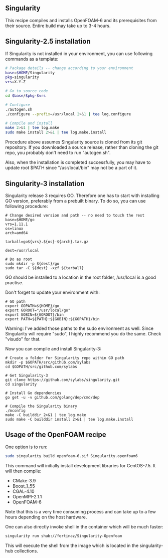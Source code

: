 ## Singularity
This recipe compiles and installs OpenFOAM-6 and its prerequisites from their source.
Entire build may take up to 3-4 hours.

## Singularity-2.5 installation
If Singularity is not installed in your environment, you can use following commands as a template:
```bash
# Package details -- change according to your environment
base=$HOME/Singularity
pkg=singularity
vrs=X.Y.Z

# Go to source code
cd $base/$pkg-$vrs

# Configure
./autogen.sh
./configure --prefix=/usr/local 2>&1 | tee log.configure

# Compile and install 
make 2>&1 | tee log.make
sudo make install 2>&1 | tee log.make.install
```
Procedure above assumes Singularity source is cloned from its git repository. If you downloaded a source release, rather than cloning the git repo, you probably don't need to run "autogen.sh".

Also, when the installation is completed successfully, you may have to update root $PATH since "/usr/local/bin" may not be a part of it.

## Singularity-3 installation
Singularity release 3 requires GO. Therefore one has to start with installing GO version, 
preferably from a prebuilt binary. To do so, you can use following procedure:
```
# Change desired version and path -- no need to touch the rest
base=$HOME/go
vrs=1.11.1
os=linux
arch=amd64

tarball=go${vrs}.${os}-${arch}.tar.gz

dest=/usr/local

# Do as root
sudo mkdir -p ${dest}/go
sudo tar -C ${dest} -xzf ${tarball}
```
GO should be installed to a location in the root folder, /usr/local is a good practise.

Don't forget to update your environment with:
```
# GO path
export GOPATH=${HOME}/go
export GOROOT="/usr/local/go"
export GOBIN=${GOROOT}/bin
export PATH=${PATH}:${GOBIN}:${GOPATH}/bin
```
Warning: I've added those paths to the sudo environment as well. Since Singularity will require "sudo", I highly
recommend you do the same. Check "visudo" for that.

Now you can compile and install Singularity-3:
```
# Create a folder for Singularity repo within GO path
mkdir -p $GOPATH/src/github.com/sylabs
cd $GOPATH/src/github.com/sylabs

# Get Singularity-3 
git clone https://github.com/sylabs/singularity.git
cd singularity

# Install Go dependencies
go get -u -v github.com/golang/dep/cmd/dep

# Compile the Singularity binary
./mconfig
make -C builddir 2>&1 | tee log.make
sudo make -C builddir install 2>&1 | tee log.make.install
```

## Usage of the OpenFOAM recipe
One option is to run:
```bash
sudo singularity build openfoam-6.sif Singularity.openfoam6
```
This command will initially install development libraries for CentOS-7.5. 
It will then compile:
* CMake-3.9
* Boost_1_55
* CGAL-4.10
* OpenMPI-2.1.1
* OpenFOAM-6

Note that this is a very time consuming process and can take up to a few hours depending on the host hardware.

One can also directly invoke shell in the container which will be much faster:
```bash
singularity run shub://fertinaz/Singularity-Openfoam
```
This will execute the shell from the image which is located in the singularity-hub collections.
